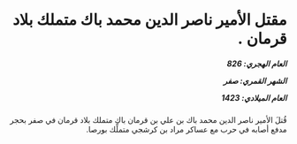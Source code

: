 <h1 dir="rtl">مقتل الأمير ناصر الدين محمد باك متملك بلاد قرمان .</h1>

<h5 dir="rtl">العام الهجري:  826

الشهر القمري: صفر

العام الميلادي: 1423</h5>

<p dir="rtl">قُتلَ الأمير ناصر الدين محمد باك بن علي بن قرمان باك متملك بلاد قرمان في صفر بحجر مدفع أصابه في حرب مع عساكر مراد بن كرشجي متملِّك بورصا.</p></br>
